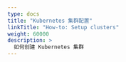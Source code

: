 ```yaml
---
type: docs
title: "Kubernetes 集群配置"
linkTitle: "How-to: Setup clusters"
weight: 60000
description: >
  如何创建 Kubernetes 集群
---
```


